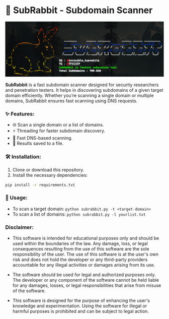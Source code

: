 # 🐰 SubRabbit - Subdomain Scanner

![Rabbit Logo](https://github.com/f4ruk1453decodex/SubRabbit/blob/main/rabbit.png)

**SubRabbit** is a fast subdomain scanner designed for security researchers and penetration testers. It helps in discovering subdomains of a given target domain efficiently. Whether you’re scanning a single domain or multiple domains, SubRabbit ensures fast scanning using DNS requests.
### ✨ Features:
- 🌐 Scan a single domain or a list of domains.
- ⚡ Threading for faster subdomain discovery.
- 🚀 Fast DNS-based scanning.
- 📁 Results saved to a file.

### 🛠️ Installation:

1. Clone or download this repository.
2. Install the necessary dependencies:

```bash
pip install -r requirements.txt
```
### 🏃 Usage:
- To scan a target domain:
```python subrabbit.py -t <target-domain>```
- To scan a list of domains:
```python subrabbit.py -l yourlist.txt```

### Disclaimer:
- This software is intended for educational purposes only and should be used within the boundaries of the law. Any damage, loss, or legal consequences resulting from the use of this software are the sole responsibility of the user. The use of this software is at the user's own risk and does not hold the developer or any third-party providers accountable for any illegal activities or damages arising from its use.

- The software should be used for legal and authorized purposes only. The developer or any component of the software cannot be held liable for any damages, losses, or legal responsibilities that arise from misuse of the software.

- This software is designed for the purpose of enhancing the user's knowledge and experimentation. Using the software for illegal or harmful purposes is prohibited and can be subject to legal action.

